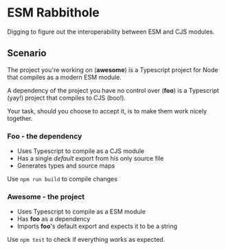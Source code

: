 # ESM Rabbithole

Digging to figure out the interoperability between ESM and CJS modules.

## Scenario

The project you're working on (**awesome**) is a Typescript project for Node that compiles as a modern ESM module.

A dependency of the project you have no control over (**foo**) is a Typescript (yay!) project that compiles to CJS (boo!).

Your task, should you choose to accept it, is to make them work nicely together.

### Foo - the dependency

- Uses Typescript to compile as a CJS module
- Has a single _default_ export from his only source file
- Generates types and source maps

Use `npm run build` to compile changes

### Awesome - the project

- Uses Typescript to compile as a ESM module
- Has **foo** as a dependency
- Imports **foo**'s default export and expects it to be a string

Use `npm test` to check if everything works as expected.
